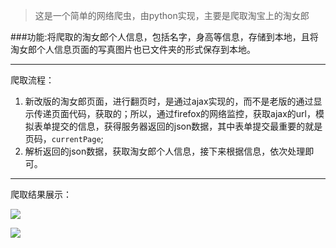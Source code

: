 >这是一个简单的网络爬虫，由python实现，主要是爬取淘宝上的淘女郎

###功能:将爬取的淘女郎个人信息，包括名字，身高等信息，存储到本地，且将淘女郎个人信息页面的写真图片也已文件夹的形式保存到本地。

---

爬取流程：

1. 新改版的淘女郎页面，进行翻页时，是通过ajax实现的，而不是老版的通过显示传递页面代码，获取的；所以，通过firefox的网络监控，获取ajax的url，模拟表单提交的信息，获得服务器返回的json数据，其中表单提交最重要的就是页码，`currentPage`;
2. 解析返回的json数据，获取淘女郎个人信息，接下来根据信息，依次处理即可。

---

爬取结果展示：

![](http://7tea3c.com1.z0.glb.clouddn.com/1.png)

![](http://7tea3c.com1.z0.glb.clouddn.com/2.png)